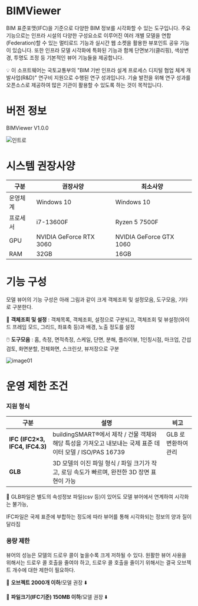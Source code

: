# BIMViewer

BIM 표준포맷(IFC)을 기준으로 다양한 BIM 정보를 시각화할 수 있는 도구입니다. 주요 기능으로는 인프라 시설의 다양한 구성요소로 이루어진 여러 개별 모델을 연합(Federation)할 수 있는 멀티로드 기능과 실시간 웹 소켓을 활용한 뷰포인트 공유 기능이 있습니다. 또한 인프라 모델 시각화에 특화된 기능과 함께 단면보기(클리핑), 색상변경, 투명도 조정 등 기본적인 뷰어 기능들을 제공합니다.

<aside>
💡 이 소프트웨어는 국토교통부의 "BIM 기반 인프라 설계 프로세스 디지털 협업 체계 개발사업(R&D)" 연구비 지원으로 수행된 연구 성과입니다. 기술 발전을 위해 연구 성과를 오픈소스로 제공하여 많은 기관이 활용할 수 있도록 하는 것이 목적입니다.

</aside>

# 버전 정보

BIMViewer V1.0.0


![인트로](https://github.com/user-attachments/assets/534cba1c-40fa-400b-9b42-91964ead6ea1)




# 시스템 권장사양

| 구분 | 권장사양 | 최소사양 |
| --- | --- | --- |
| 운영체계 | Windows 10 | Windows 10 |
| 프로세서 | i7-13600F | Ryzen 5 7500F |
| GPU | NVIDIA GeForce RTX 3060 | NVIDIA GeForce GTX 1060 |
| RAM | 32GB | 16GB |



# 기능 구성

모델 뷰어의 기능 구성은 아래 그림과 같이 크게 객체조회 및 설정모음, 도구모음, 기타로 구분한다.

🔎 **객체조회 및 설정** : 객체목록, 객체조회, 설정으로 구분되고, 객체조회 및 뷰설정(와이드 프레임 모드, 
                                  그리드, 좌표축 등)과 배경, 노출 정도를 설정

🖱️ **도구모음**             : 홈, 측정, 면적측정, 스케일, 단면, 분해, 플라이뷰, 1인칭시점, 마크업, 간섭검토, 
                                  화면분할, 전체화면, 스크린샷, 뷰저장으로 구분



![image01](https://github.com/user-attachments/assets/33adc8b3-9ff4-4df8-9a27-44481e39772c)





# 운영 제한 조건

### 지원 형식

| 구분 | 설명 | 비고 |
| --- | --- | --- |
| **IFC (IFC2×3, IFC4, IFC4.3)** | buildingSMART®에서 제작 / 건물 객체와 해당 특성을 가져오고 내보내는 국제 표준 데이터 모델 / ISO/PAS 16739 | GLB 로 변환하여 관리 |
| **GLB** | 3D 모델의 이진 파일 형식 / 파일 크기가 작고, 로딩 속도가 빠르며, 완전한 3D 장면 표현이 가능 |  |

<aside>
📢 GLB파일은 별도의 속성정보 파일(csv 등)이 있어도 모델 뷰어에서 연계하여 시각화는 불가능,

IFC파일은 국제 표준에 부합하는 정도에 따라 뷰어를 통해 시각화되는 정보의 양과 질이 달라짐

</aside>

### 용량 제한

뷰어의 성능은 모델의 드로우 콜이 높을수록 크게 저하될 수 있다. 원활한 뷰어 사용을 위해서는 드로우 콜 호출을 줄여야 하고, 드로우 콜 호출을 줄이기 위해서는 결국 오브젝트 개수에 대한 제한이 필요하다.

🔧 **오브젝트 2000개 이하**/모델 권장 ⬇️

💾 **파일크기(IFC기준) 150MB 이하**/모델 권장 ⬇️

